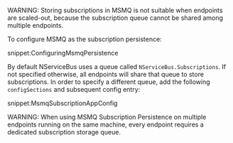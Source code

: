 WARNING: Storing subscriptions in MSMQ is not suitable when endpoints are scaled-out, because the subscription queue cannot be shared among multiple endpoints.

To configure MSMQ as the subscription persistence:

snippet:ConfiguringMsmqPersistence

By default NServiceBus uses a queue called `NServiceBus.Subscriptions`. If not specified otherwise, all endpoints will share that queue to store subscriptions. In order to specify a different queue, add the following `configSections` and subsequent config entry:

snippet:MsmqSubscriptionAppConfig

WARNING: When using MSMQ Subscription Persistence on multiple endpoints running on the same machine, every endpoint requires a dedicated subscription storage queue.
